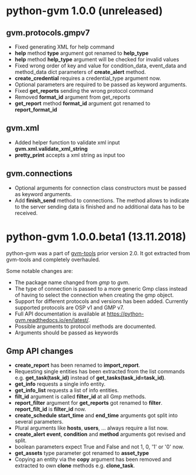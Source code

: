 # python-gvm 1.0.0 (unreleased)

## gvm.protocols.gmpv7

* Fixed generating XML for help command
* **help** method **type** argument got renamed to **help_type**
* **help** method **help_type** argument will be checked for invalid values
* Fixed wrong order of key and value for condition_data, event_data and
  method_data dict parameters of **create_alert** method.
* **create_credential** requires a credential_type argument now.
* Optional parameters are required to be passed as keyword arguments.
* Fixed **get_reports** sending the wrong protocol command
* Removed **format_id** argument from get_reports
* **get_report** method **format_id** argument got renamed to
  **report_format_id**

## gvm.xml

* Added helper function to validate xml input **gvm.xml.validate_xml_string**
* **pretty_print** accepts a xml string as input too

## gvm.connections

* Optional arguments for connection class constructors must be passed as
  keyword arguments.
* Add **finish_send** method to connections. The method allows to indicate to
  the server sending data is finished and no additional data has to be received.

# python-gvm 1.0.0.beta1 (13.11.2018)

python-gvm was a part of [gvm-tools](https://github.com/greenbone/gvm-tools)
prior version 2.0. It got extracted from gvm-tools and completely overhauled.

Some notable changes are:

* The package name changed from *gmp* to *gvm*.
* The type of connection is passed to a more generic Gmp class instead of
  having to select the connection when creating the gmp object.
* Support for different protocols and versions has been added. Currently
  supported protocols are OSP v1 and GMP v7.
* Full API documentation is available at https://python-gvm.readthedocs.io/en/latest/.
* Possible arguments to protocol methods are documented.
* Arguments should be passed as keywords

## Gmp API changes

* **create_report** has been renamed to **import_report**.
* Requesting single entities has been extracted from the list commands e.g.
  **get_task(task_id)** instead of **get_tasks(task_id=task_id)**.
* **get_info** requests a single info entity.
* **get_info_list** requests a list of info entities.
* **filt_id** argument is called **filter_id** at all Gmp methods.
* **report_filter** argument for **get_reports** got renamed to **filter**.
  **report_filt_id** is **filter_id** now.
* **create_schedule** **start_time** and **end_time** arguments got split into
  several parameters.
* Plural arguments like **hosts**, **users**, ... always require a list now.
* **create_alert** **event**, **condition** and **method** arguments got
  revised and split.
* boolean parameters expect True and False and not 1, 0, '1' or '0' now.
* **get_assets** type parameter got renamed to **asset_type**
* Copying an entity via the **copy** argument has been removed and extracted to
  own **clone** methods e.g. **clone_task**.
